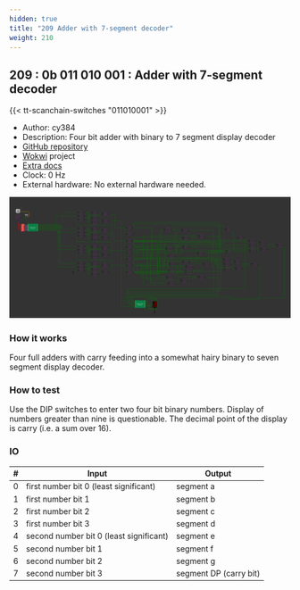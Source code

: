 ```yaml
---
hidden: true
title: "209 Adder with 7-segment decoder"
weight: 210
---
```


## 209 : 0b 011 010 001 : Adder with 7-segment decoder

{{< tt-scanchain-switches "011010001" >}}

* Author: cy384
* Description: Four bit adder with binary to 7 segment display decoder
* [GitHub repository](https://github.com/cy384/tt02-submission-template)
* [Wokwi](https://wokwi.com/projects/341546888233747026) project
* [Extra docs]()
* Clock: 0 Hz
* External hardware: No external hardware needed.

![picture](images/screenshot.png)

### How it works

Four full adders with carry feeding into a somewhat hairy binary to seven segment display decoder.

### How to test

Use the DIP switches to enter two four bit binary numbers.  Display of numbers greater than nine is questionable.  The decimal point of the display is carry (i.e. a sum over 16).

### IO

| # | Input        | Output       |
|---|--------------|--------------|
| 0 | first number bit 0 (least significant)  | segment a |
| 1 | first number bit 1  | segment b |
| 2 | first number bit 2  | segment c |
| 3 | first number bit 3  | segment d |
| 4 | second number bit 0 (least significant)  | segment e |
| 5 | second number bit 1  | segment f |
| 6 | second number bit 2  | segment g |
| 7 | second number bit 3  | segment DP (carry bit) |
